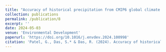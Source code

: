 ```yaml
---
title: "Accuracy of historical precipitation from CMIP6 global climate models under diversified climatic features over India. "
collection: publications
permalink: /publication/8
excerpt: ''
date: 2024-05-03
venue: 'Environmental Development'
paperurl: 'https://doi.org/10.1016/j.envdev.2024.100998'
citation: 'Patel, G., Das, S.* & Das, R. (2024). Accuracy of historical precipitation from CMIP6 global climate models under diversified climatic features over India. Environmental Development, 50, 100998.'
---
```

